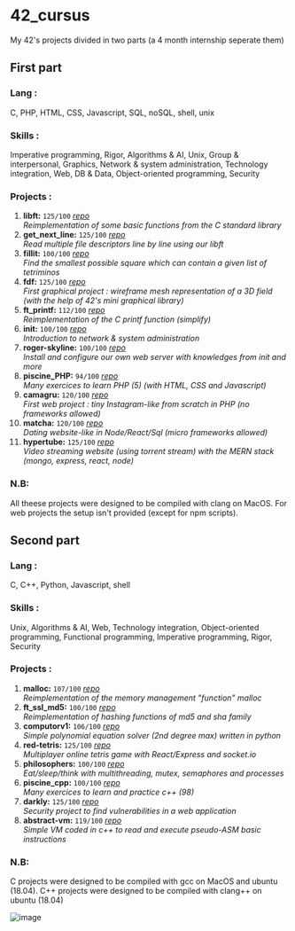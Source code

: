 # 42_cursus
My 42's projects divided in two parts (a 4 month internship seperate them)

## First part
### Lang : 
C, PHP, HTML, CSS, Javascript, SQL, noSQL, shell, unix</br>

### Skills :
Imperative programming, Rigor, Algorithms & AI, Unix, Group & interpersonal, Graphics, Network & system administration, Technology integration, Web, DB & Data, Object-oriented programming, Security

### Projects :
1. **libft:**  `125/100` 
[_repo_](https://github.com/remyoster/42_cursus/tree/main/first_part/01_libft)</br>
_Reimplementation of some basic functions from the C standard library_
2. **get_next_line:**  `125/100` 
[_repo_](https://github.com/remyoster/42_cursus/tree/main/first_part/02_gnl)</br>
_Read multiple file descriptors line by line using our libft_
3. **fillit:**  `100/100` 
[_repo_](https://github.com/remyoster/42_cursus/tree/main/first_part/03_fillit)</br>
_Find the smallest possible square which can contain a given list of tetriminos_
4. **fdf:**  `125/100` 
[_repo_](https://github.com/remyoster/42_cursus/tree/main/first_part/04_fdf)</br>
_First graphical project : wireframe mesh representation of a 3D field (with the help of 42's mini graphical library)_
5. **ft_printf:**  `112/100` 
[_repo_](https://github.com/remyoster/42_cursus/tree/main/first_part/05_ft_printf)</br>
_Reimplementation of the C printf function (simplify)_
6. **init:**  `100/100` 
[_repo_](https://github.com/remyoster/42_cursus/tree/main/first_part/06_init)</br>
_Introduction to network & system administration_
7. **roger-skyline:**  `100/100` 
[_repo_](https://github.com/remyoster/42_cursus/tree/main/first_part/07_roger-skyline)</br>
_Install and configure our own web server with knowledges from init and more_
8. **piscine_PHP:**  `94/100` 
[_repo_](https://github.com/remyoster/42_cursus/tree/main/first_part/08_piscine_PHP)</br>
_Many exercices to learn PHP (5) (with HTML, CSS and Javascript)_
9. **camagru:**  `120/100` 
[_repo_](https://github.com/remyoster/42_cursus/tree/main/first_part/09_camagru)</br>
_First web project : tiny Instagram-like from scratch in PHP (no frameworks allowed)_
10. **matcha:**  `120/100` 
[_repo_](https://github.com/remyoster/42_cursus/tree/main/first_part/10_matcha)</br>
_Dating website-like in Node/React/Sql (micro frameworks allowed)_
11. **hypertube:**  `125/100` 
[_repo_](https://github.com/remyoster/42_cursus/tree/main/first_part/11_hypertube)</br>
_Video streaming website (using torrent stream) with the MERN stack (mongo, express, react, node)_

### N.B:
All theese projects were designed to be compiled with clang on MacOS. For web projects the setup isn't provided (except for npm scripts).

## Second part
### Lang :
C, C++, Python, Javascript, shell

### Skills :
Unix, Algorithms & AI, Web, Technology integration, Object-oriented programming, Functional programming, Imperative programming, Rigor, Security

### Projects :
1. **malloc:**  `107/100`
[_repo_](https://github.com/remyoster/42_cursus/tree/main/second_part/01_malloc)</br>
_Reimplementation of the memory management "function" malloc_
2. **ft_ssl_md5:**  `100/100` 
[_repo_](https://github.com/remyoster/42_cursus/tree/main/second_part/02_ft_ssl_md5)</br>
_Reimplementation of hashing functions of md5 and sha family_
3. **computorv1:**  `106/100` 
[_repo_](https://github.com/remyoster/42_cursus/tree/main/second_part/03_computorv1)</br>
_Simple polynomial equation solver (2nd degree max) written in python_
4. **red-tetris:**  `125/100` 
[_repo_](https://github.com/remyoster/42_cursus/tree/main/second_part/04_red-tetris)</br>
_Multiplayer online tetris game with React/Express and socket.io_
5. **philosophers:**  `100/100` 
[_repo_](https://github.com/remyoster/42_cursus/tree/main/second_part/05_philosophers)</br>
_Eat/sleep/think with multithreading, mutex, semaphores and processes_
6. **piscine_cpp:**  `100/100` 
[_repo_](https://github.com/remyoster/42_cursus/tree/main/second_part/06_piscine_cpp)</br>
_Many exercices to learn and practice c++ (98)_
7. **darkly:**  `125/100` 
[_repo_](https://github.com/remyoster/42_cursus/tree/main/second_part/07_darkly)</br>
_Security project to find vulnerabilities in a web application_
8. **abstract-vm:**  `119/100` 
[_repo_](https://github.com/remyoster/42_cursus/tree/main/second_part/08_abstract-vm)</br>
_Simple VM coded in c++ to read and execute pseudo-ASM basic instructions_

### N.B:
C projects were designed to be compiled with gcc on MacOS and ubuntu (18.04).
C++ projects were designed to be compiled with clang++ on ubuntu (18.04)

![image](https://github.com/remyoster/42_cursus/assets/42905641/5d360f98-33fd-454a-affa-848d69c8ab04)
